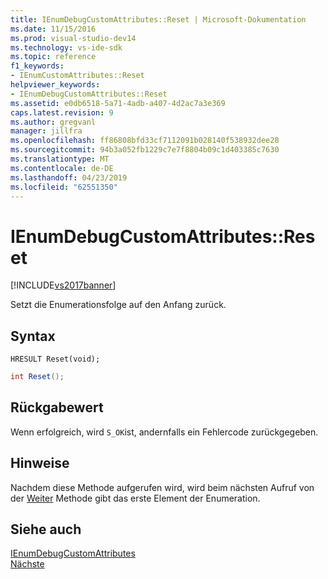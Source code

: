 ```yaml
---
title: IEnumDebugCustomAttributes::Reset | Microsoft-Dokumentation
ms.date: 11/15/2016
ms.prod: visual-studio-dev14
ms.technology: vs-ide-sdk
ms.topic: reference
f1_keywords:
- IEnumCustomAttributes::Reset
helpviewer_keywords:
- IEnumDebugCustomAttributes::Reset
ms.assetid: e0db6518-5a71-4adb-a407-4d2ac7a3e369
caps.latest.revision: 9
ms.author: gregvanl
manager: jillfra
ms.openlocfilehash: ff86808bfd33cf7112091b028140f538932dee28
ms.sourcegitcommit: 94b3a052fb1229c7e7f8804b09c1d403385c7630
ms.translationtype: MT
ms.contentlocale: de-DE
ms.lasthandoff: 04/23/2019
ms.locfileid: "62551350"
---
```

# <a name="ienumdebugcustomattributesreset"></a>IEnumDebugCustomAttributes::Reset
[!INCLUDE[vs2017banner](../../../includes/vs2017banner.md)]

Setzt die Enumerationsfolge auf den Anfang zurück.  
  
## <a name="syntax"></a>Syntax  
  
```cpp#  
HRESULT Reset(void);  
```  
  
```csharp  
int Reset();  
```  
  
## <a name="return-value"></a>Rückgabewert  
 Wenn erfolgreich, wird `S_OK`ist, andernfalls ein Fehlercode zurückgegeben.  
  
## <a name="remarks"></a>Hinweise  
 Nachdem diese Methode aufgerufen wird, wird beim nächsten Aufruf von der [Weiter](../../../extensibility/debugger/reference/ienumdebugcustomattributes-next.md) Methode gibt das erste Element der Enumeration.  
  
## <a name="see-also"></a>Siehe auch  
 [IEnumDebugCustomAttributes](../../../extensibility/debugger/reference/ienumdebugcustomattributes.md)   
 [Nächste](../../../extensibility/debugger/reference/ienumdebugcustomattributes-next.md)

